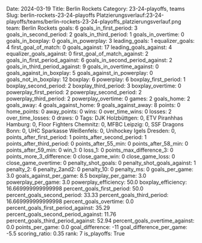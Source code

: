 Date: 2024-03-19
Title: Berlin Rockets
Category: 23-24-playoffs, teams
Slug: berlin-rockets-23-24-playoffs
Platzierungsverlauf:23-24-playoffs/teams/berlin-rockets-23-24-playoffs_platzierungsverlauf.png
team: Berlin Rockets
goals: 6
goals_in_first_period: 3
goals_in_second_period: 2
goals_in_third_period: 1
goals_in_overtime: 0
goals_in_boxplay: 0
goals_in_powerplay: 3
leading_goals: 1
equalizer_goals: 4
first_goal_of_match: 0
goals_against: 17
leading_goals_against: 4
equalizer_goals_against: 0
first_goal_of_match_against: 2
goals_in_first_period_against: 6
goals_in_second_period_against: 2
goals_in_third_period_against: 9
goals_in_overtime_against: 0
goals_against_in_boxplay: 5
goals_against_in_powerplay: 0
goals_not_in_boxplay: 12
boxplay: 6
powerplay: 6
boxplay_first_period: 1
boxplay_second_period: 2
boxplay_third_period: 3
boxplay_overtime: 0
powerplay_first_period: 2
powerplay_second_period: 2
powerplay_third_period: 2
powerplay_overtime: 0
games: 2
goals_home: 2
goals_away: 4
goals_against_home: 9
goals_against_away: 8
points: 0
home_points: 0
away_points: 0
wins: 0
over_time_wins: 0
losses: 2
over_time_losses: 0
draws: 0
Tags:  DJK Holzbüttgen: 0,  ETV Piranhhas Hamburg: 0,  Floor Fighters Chemnitz: 0,  MFBC Leipzig: 0,  SSF Dragons Bonn: 0,  UHC Sparkasse Weißenfels: 0,  Unihockey Igels Dresden: 0,
points_after_first_period: 1
points_after_second_period: 1
points_after_third_period: 0
points_after_55_min: 0
points_after_58_min: 0
points_after_59_min: 0
win_1: 0
loss_1: 0
points_max_difference_3: 0
points_more_3_difference: 0
close_game_win: 0
close_game_loss: 0
close_game_overtime: 0
penalty_shot_goals: 0
penalty_shot_goals_against: 1
penalty_2: 6
penalty_2and2: 0
penalty_10: 0
penalty_ms: 0
goals_per_game: 3.0
goals_against_per_game: 8.5
boxplay_per_game: 3.0
powerplay_per_game: 3.0
powerplay_efficiency: 50.0
boxplay_efficiency: 16.669999999999998
percent_goals_first_period: 50.0
percent_goals_second_period: 33.33
percent_goals_third_period: 16.669999999999998
percent_goals_overtime: 0.0
percent_goals_first_period_against: 35.29
percent_goals_second_period_against: 11.76
percent_goals_third_period_against: 52.94
percent_goals_overtime_against: 0.0
points_per_game: 0.0
goal_difference: -11
goal_difference_per_game: -5.5
scoring_ratio: 0.35
rank: 7
is_playoffs: True
